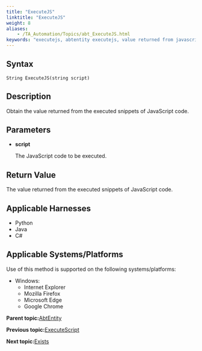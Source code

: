 ```yaml
--- 
title: "ExecuteJS"
linktitle: "ExecuteJS"
weight: 8
aliases: 
    - /TA_Automation/Topics/abt_ExecuteJS.html
keywords: "executejs, abtentity executejs, value returned from javascript execution, result from executed snippets of javascript"
---
```


## Syntax

`String ExecuteJS(string script)`

## Description

Obtain the value returned from the executed snippets of JavaScript code.

## Parameters

-   **script**

    The JavaScript code to be executed.


## Return Value

The value returned from the executed snippets of JavaScript code.

## Applicable Harnesses

-   Python
-   Java
-   C\#

## Applicable Systems/Platforms

Use of this method is supported on the following systems/platforms:

-   Windows:
    -   Internet Explorer
    -   Mozilla Firefox
    -   Microsoft Edge
    -   Google Chrome

**Parent topic:**[AbtEntity](/TA_Automation/Topics/abt_AbtEntity.html)

**Previous topic:**[ExecuteScript](/TA_Automation/Topics/abt_Entity_executeScript.html)

**Next topic:**[Exists](/TA_Automation/Topics/abt_Exists.html)

